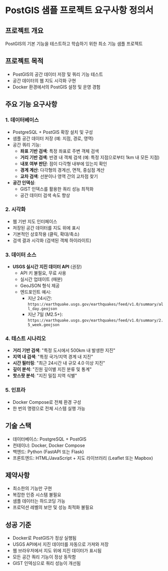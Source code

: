 # PostGIS 샘플 프로젝트 요구사항 정의서

## 프로젝트 개요
PostGIS의 기본 기능을 테스트하고 학습하기 위한 최소 기능 샘플 프로젝트

## 프로젝트 목적
- PostGIS의 공간 데이터 저장 및 쿼리 기능 테스트
- 공간 데이터의 웹 지도 시각화 구현
- Docker 환경에서의 PostGIS 설정 및 운영 경험

## 주요 기능 요구사항

### 1. 데이터베이스
- PostgreSQL + PostGIS 확장 설치 및 구성
- 샘플 공간 데이터 저장 (예: 지점, 경로, 영역)
- 공간 쿼리 기능:
  - **좌표 기반 검색**: 특정 좌표로 주변 객체 검색
  - **거리 기반 검색**: 반경 내 객체 검색 (예: 특정 지점으로부터 1km 내 모든 지점)
  - **내포 여부 판단**: 점이 다각형 내부에 있는지 확인
  - **경계 계산**: 다각형의 경계선, 면적, 중심점 계산
  - **교차 검색**: 선분이나 영역 간의 교차점 찾기
- **공간 인덱싱**: 
  - GIST 인덱스를 활용한 쿼리 성능 최적화
  - 공간 데이터 검색 속도 향상

### 2. 시각화
- 웹 기반 지도 인터페이스
- 저장된 공간 데이터를 지도 위에 표시
- 기본적인 상호작용 (클릭, 확대/축소)
- 검색 결과 시각화 (검색된 객체 하이라이트)

### 3. 데이터 소스
- **USGS 실시간 지진 데이터 API** (권장)
  - API 키 불필요, 무료 사용
  - 실시간 업데이트 (매분)
  - GeoJSON 형식 제공
  - 엔드포인트 예시:
    - 지난 24시간: `https://earthquake.usgs.gov/earthquakes/feed/v1.0/summary/all_day.geojson`
    - 지난 7일 (M2.5+): `https://earthquake.usgs.gov/earthquakes/feed/v1.0/summary/2.5_week.geojson`

### 4. 테스트 시나리오
- **거리 기반 검색**: "특정 도시에서 500km 내 발생한 지진"
- **지역 내 검색**: "특정 국가/지역 경계 내 지진"
- **시간 필터링**: "최근 24시간 내 규모 4.0 이상 지진"
- **깊이 분석**: "진원 깊이별 지진 분류 및 통계"
- **핫스팟 분석**: "지진 밀집 지역 식별"

### 5. 인프라
- Docker Compose로 전체 환경 구성
- 한 번의 명령으로 전체 시스템 실행 가능

## 기술 스택
- 데이터베이스: PostgreSQL + PostGIS
- 컨테이너: Docker, Docker Compose
- 백엔드: Python (FastAPI 또는 Flask)
- 프론트엔드: HTML/JavaScript + 지도 라이브러리 (Leaflet 또는 Mapbox)

## 제약사항
- 최소한의 기능만 구현
- 복잡한 인증 시스템 불필요
- 샘플 데이터는 하드코딩 가능
- 프로덕션 레벨의 보안 및 성능 최적화 불필요

## 성공 기준
- Docker로 PostGIS가 정상 실행됨
- USGS API에서 지진 데이터를 자동으로 가져와 저장
- 웹 브라우저에서 지도 위에 지진 데이터가 표시됨
- 모든 공간 쿼리 기능이 정상 동작함
- GIST 인덱싱으로 쿼리 성능이 개선됨 